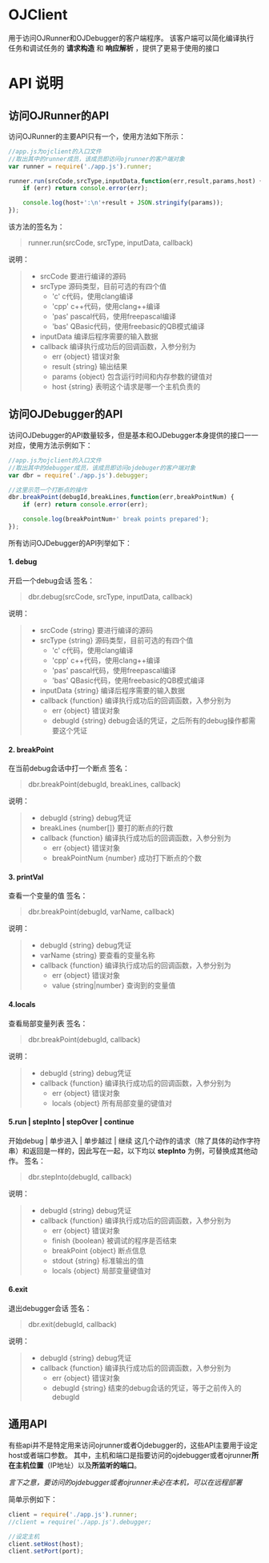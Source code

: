 # OJClient
用于访问OJRunner和OJDebugger的客户端程序。
该客户端可以简化编译执行任务和调试任务的 **请求构造** 和 **响应解析** ，提供了更易于使用的接口

# API 说明
## 访问OJRunner的API
访问OJRunner的主要API只有一个，使用方法如下所示：
```javascript
//app.js为ojclient的入口文件
//取出其中的runner成员，该成员即访问ojrunner的客户端对象
var runner = require('./app.js').runner;

runner.run(srcCode,srcType,inputData,function(err,result,params,host) {
    if (err) return console.error(err);

    console.log(host+':\n'+result + JSON.stringify(params));
});
```

该方法的签名为：

> runner.run(srcCode, srcType, inputData, callback)

说明：
> * srcCode 要进行编译的源码
> * srcType 源码类型，目前可选的有四个值
>   * 'c'	c代码，使用clang编译
>   * 'cpp'	c\+\+代码，使用clang++编译
>   * 'pas'	pascal代码，使用freepascal编译
>   * 'bas'	QBasic代码，使用freebasic的QB模式编译
> * inputData 编译后程序需要的输入数据
> * callback 编译执行成功后的回调函数，入参分别为
>   * err {object} 错误对象
>   * result {string} 输出结果
>   * params {object} 包含运行时间和内存参数的键值对
>   * host {string} 表明这个请求是哪一个主机负责的


## 访问OJDebugger的API
访问OJDebugger的API数量较多，但是基本和OJDebugger本身提供的接口一一对应，使用方法示例如下：
```javascript
//app.js为ojclient的入口文件
//取出其中的debugger成员，该成员即访问ojdebuger的客户端对象
var dbr = require('./app.js').debugger;

//这里示范一个打断点的操作
dbr.breakPoint(debugId,breakLines,function(err,breakPointNum) {
    if (err) return console.error(err);

    console.log(breakPointNum+' break points prepared');
});
```
所有访问OJDebugger的API列举如下：
#### 1. debug
开启一个debug会话
签名：
> dbr.debug(srcCode, srcType, inputData, callback)

说明：
> * srcCode {string} 要进行编译的源码
> * srcType {string} 源码类型，目前可选的有四个值
>   * 'c'	c代码，使用clang编译
>   * 'cpp'	c\+\+代码，使用clang++编译
>   * 'pas'	pascal代码，使用freepascal编译
>   * 'bas'	QBasic代码，使用freebasic的QB模式编译
> * inputData {string} 编译后程序需要的输入数据
> * callback {function} 编译执行成功后的回调函数，入参分别为
>   * err {object} 错误对象
>   * debugId {string} debug会话的凭证，之后所有的debug操作都需要这个凭证

#### 2. breakPoint
在当前debug会话中打一个断点
签名：
> dbr.breakPoint(debugId, breakLines, callback)

说明：
> * debugId {string} debug凭证
> * breakLines {number[]} 要打的断点的行数
> * callback {function} 编译执行成功后的回调函数，入参分别为
>   * err {object} 错误对象
>   * breakPointNum {number} 成功打下断点的个数

#### 3. printVal
查看一个变量的值
签名：
> dbr.breakPoint(debugId, varName, callback)

说明：
> * debugId {string} debug凭证
> * varName {string} 要查看的变量名称
> * callback {function} 编译执行成功后的回调函数，入参分别为
>   * err {object} 错误对象
>   * value {string|number} 查询到的变量值

#### 4.locals
查看局部变量列表
签名：
> dbr.breakPoint(debugId, callback)

说明：
> * debugId {string} debug凭证
> * callback {function} 编译执行成功后的回调函数，入参分别为
>   * err {object} 错误对象
>   * locals {object} 所有局部变量的键值对

#### 5.run | stepInto | stepOver | continue
开始debug | 单步进入 | 单步越过 | 继续
这几个动作的请求（除了具体的动作字符串）和返回是一样的，因此写在一起，以下均以 **stepInto** 为例，可替换成其他动作。
签名：
> dbr.stepInto(debugId, callback)

说明：
> * debugId {string} debug凭证
> * callback {function} 编译执行成功后的回调函数，入参分别为
>   * err {object} 错误对象
>   * finish {boolean} 被调试的程序是否结束
>   * breakPoint {object} 断点信息
>   * stdout {string} 标准输出的值
>   * locals {object} 局部变量键值对

#### 6.exit
退出debugger会话
签名：
> dbr.exit(debugId, callback)

说明：
> * debugId {string} debug凭证
> * callback {function} 编译执行成功后的回调函数，入参分别为
>   * err {object} 错误对象
>   * debugId {string} 结束的debug会话的凭证，等于之前传入的debugId

## 通用API
有些api并不是特定用来访问ojrunner或者Ojdebugger的，这些API主要用于设定host或者端口参数。
其中，主机和端口是指要访问的ojdebugger或者ojrunner**所在主机位置**（IP地址）以及**所监听的端口**。

*言下之意，要访问的ojdebugger或者ojrunner未必在本机，可以在远程部署*

简单示例如下：
```javascript
client = require('./app.js').runner;
//client = require('./app.js').debugger;

//设定主机
client.setHost(host);
client.setPort(port);
```















